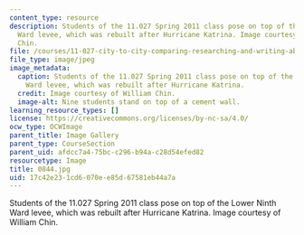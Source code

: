 ```yaml
---
content_type: resource
description: Students of the 11.027 Spring 2011 class pose on top of the Lower Ninth
  Ward levee, which was rebuilt after Hurricane Katrina. Image courtesy of William
  Chin.
file: /courses/11-027-city-to-city-comparing-researching-and-writing-about-cities-new-orleans-spring-2011/17c42e231cd6070ee85d67581eb44a7a_0844.jpg
file_type: image/jpeg
image_metadata:
  caption: Students of the 11.027 Spring 2011 class pose on top of the Lower Ninth
    Ward levee, which was rebuilt after Hurricane Katrina.
  credit: Image courtesy of William Chin.
  image-alt: Nine students stand on top of a cement wall.
learning_resource_types: []
license: https://creativecommons.org/licenses/by-nc-sa/4.0/
ocw_type: OCWImage
parent_title: Image Gallery
parent_type: CourseSection
parent_uid: afdcc7a4-75bc-c296-b94a-c28d54efed82
resourcetype: Image
title: 0844.jpg
uid: 17c42e23-1cd6-070e-e85d-67581eb44a7a
---
```

Students of the 11.027 Spring 2011 class pose on top of the Lower Ninth Ward levee, which was rebuilt after Hurricane Katrina. Image courtesy of William Chin.